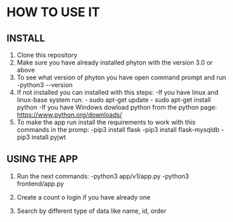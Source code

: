 # HOW TO USE IT

## INSTALL

1. Clone this repository
2. Make sure you have already installed phyton with the version 3.0 or above
3. To see what version of phyton you have open command prompt and run
    -python3 --version
4. If not installed you can installed with this steps:
    -If you have linux and linux-base system run: - sudo apt-get update
                                                  - sudo apt-get install python
    -If you have Windows dowload python from the python page: https://www.python.org/downloads/
5. To make the app run install the requirements to work with this commands in the promp:
    -pip3 install flask
    -pip3 install flask-mysqldb
    -pip3 install pyjwt

## USING THE APP

1.  Run the next commands: -python3 app/v1/app.py
                           -python3 frontend/app.py

2. Create a count o login if you have already one

3. Search by different type of data like name, id, order
